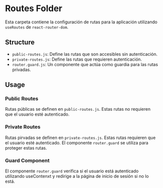 
# Routes Folder

Esta carpeta contiene la configuración de rutas para la aplicación utilizando `useRoutes` de `react-router-dom`.

## Structure

- `public-routes.js`: Define las rutas que son accesibles sin autenticación.
- `private-routes.js`: Define las rutas que requieren autenticación.
- `router.guard.js`: Un componente que actúa como guardia para las rutas privadas.

## Usage

### Public Routes

Rutas públicas se definen en `public-routes.js`. Estas rutas no requieren que el usuario esté autenticado.

### Private Routes

Rutas pirvadas se definen en `private-routes.js`. Estas rutas requieren que el usuario esté autenticado. El componente `router.guard` se utiliza para proteger estas rutas.


### Guard Component

El componente `router.guard` verifica si el usuario está autenticado utilizando useContenxt y redirige a la página de inicio de sesión si no lo está.
